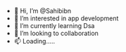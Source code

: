 - 👋 Hi, I’m @Sahibibn
- 👀 I’m interested in app development 
- 🌱 I’m currently learning Dsa
- 💞️ I’m looking to collaboration 
- 📫 Loading..... 

<!---
Sahibibn/Sahibibn is a ✨ special ✨ repository because its `README.md` (this file) appears on your GitHub profile.
You can click the Preview link to take a look at your changes.
--->
